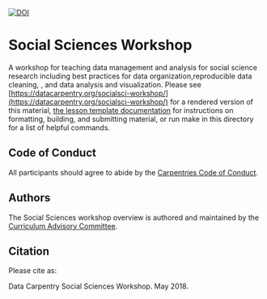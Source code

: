 [![DOI](https://zenodo.org/badge/92422998.svg)](https://zenodo.org/badge/latestdoi/92422998)

# Social Sciences Workshop

A workshop for teaching data management and analysis for social science research including best practices for data organization,reproducible data cleaning, , and data analysis and visualization. Please see [https://datacarpentry.org/socialsci-workshop/](https://datacarpentry.org/socialsci-workshop/) for a rendered version of this material, [the lesson template documentation](https://carpentries.github.io/lesson-example/) for instructions on formatting, building, and submitting material, or run make in this directory for a list of helpful commands.

## Code of Conduct

All participants should agree to abide by the [Carpentries Code of Conduct](https://docs.carpentries.org/topic_folders/policies/code-of-conduct.html).

## Authors

The Social Sciences workshop overview is authored and maintained by the [Curriculum Advisory Committee](http://www.datacarpentry.org/lesson-leadership/#curriculum-advisors---social-sciences).

## Citation

Please cite as:

Data Carpentry Social Sciences Workshop. May 2018. 
